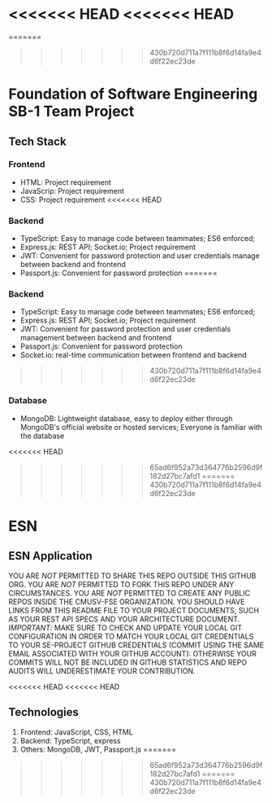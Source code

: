 <<<<<<< HEAD
<<<<<<< HEAD
=======
=======
>>>>>>> 430b720d711a7f111b8f6d14fa9e4d6f22ec23de
# Foundation of Software Engineering SB-1 Team Project

## Tech Stack

### Frontend
 - HTML: Project requirement
 - JavaScrip: Project requirement
 - CSS: Project requirement
<<<<<<< HEAD
### Backend
 - TypeScript: Easy to manage code between teammates; ES6 enforced;
 - Express.js: REST API; Socket.io; Project requirement
 - JWT: Convenient for password protection and user credentials manage between backend and frontend
 - Passport.js: Convenient for password protection
=======

### Backend
 - TypeScript: Easy to manage code between teammates; ES6 enforced;
 - Express.js: REST API; Socket.io; Project requirement
 - JWT: Convenient for password protection and user credentials management between backend and frontend
 - Passport.js: Convenient for password protection
 - Socket.io: real-time communication between frontend and backend
>>>>>>> 430b720d711a7f111b8f6d14fa9e4d6f22ec23de
### Database
 - MongoDB: Lightweight database, easy to deploy either through MongoDB's official website or hosted services;
  Everyone is familiar with the database



<<<<<<< HEAD
>>>>>>> 65ad6f952a73d364776b2596d9f182d27bc7afd1
=======
>>>>>>> 430b720d711a7f111b8f6d14fa9e4d6f22ec23de
# ESN
## ESN Application
YOU ARE *NOT* PERMITTED TO SHARE THIS REPO OUTSIDE THIS GITHUB ORG. YOU ARE *NOT* PERMITTED TO FORK THIS REPO UNDER ANY CIRCUMSTANCES. YOU ARE *NOT* PERMITTED TO CREATE ANY PUBLIC REPOS INSIDE THE CMUSV-FSE ORGANIZATION.  YOU SHOULD HAVE LINKS FROM THIS README FILE TO YOUR PROJECT DOCUMENTS, SUCH AS YOUR REST API SPECS AND YOUR ARCHITECTURE DOCUMENT. *IMPORTANT*: MAKE SURE TO CHECK AND UPDATE YOUR LOCAL GIT CONFIGURATION IN ORDER TO MATCH YOUR LOCAL GIT CREDENTIALS TO YOUR SE-PROJECT GITHUB CREDENTIALS (COMMIT USING THE SAME EMAIL ASSOCIATED WITH YOUR GITHUB ACCOUNT): OTHERWISE YOUR COMMITS WILL NOT BE INCLUDED IN GITHUB STATISTICS AND REPO AUDITS WILL UNDERESTIMATE YOUR CONTRIBUTION. 

<<<<<<< HEAD
<<<<<<< HEAD
## Technologies
1. Frontend: JavaScript, CSS, HTML
2. Backend: TypeScript, express
3. Others: MongoDB, JWT, Passport.js
=======
>>>>>>> 65ad6f952a73d364776b2596d9f182d27bc7afd1
=======
>>>>>>> 430b720d711a7f111b8f6d14fa9e4d6f22ec23de
